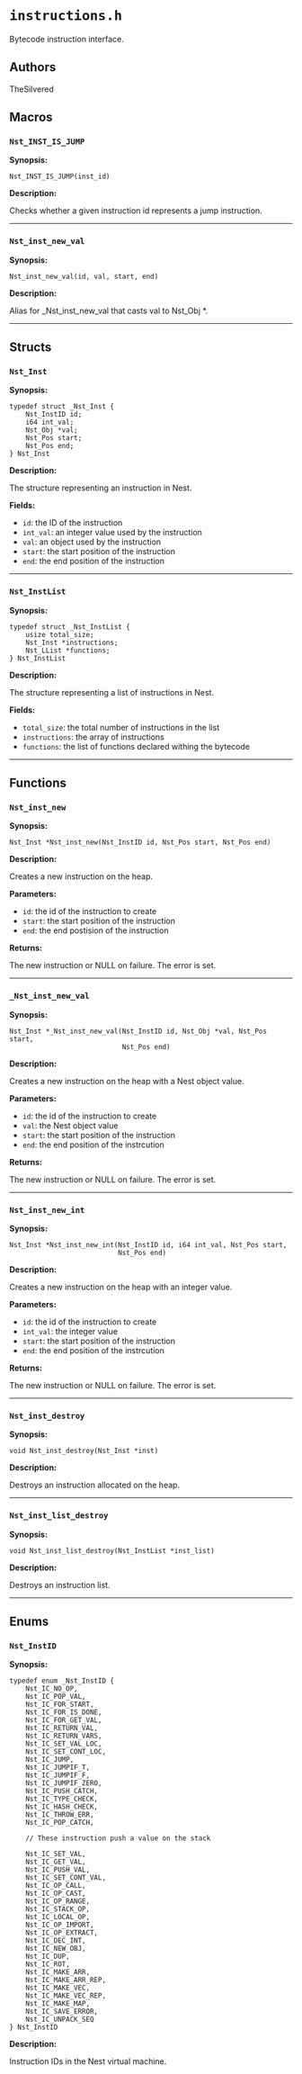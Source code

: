 # `instructions.h`

Bytecode instruction interface.

## Authors

TheSilvered

## Macros

### `Nst_INST_IS_JUMP`

**Synopsis:**

```better-c
Nst_INST_IS_JUMP(inst_id)
```

**Description:**

Checks whether a given instruction id represents a jump instruction.

---

### `Nst_inst_new_val`

**Synopsis:**

```better-c
Nst_inst_new_val(id, val, start, end)
```

**Description:**

Alias for _Nst_inst_new_val that casts val to Nst_Obj *.

---

## Structs

### `Nst_Inst`

**Synopsis:**

```better-c
typedef struct _Nst_Inst {
    Nst_InstID id;
    i64 int_val;
    Nst_Obj *val;
    Nst_Pos start;
    Nst_Pos end;
} Nst_Inst
```

**Description:**

The structure representing an instruction in Nest.

**Fields:**

- `id`: the ID of the instruction
- `int_val`: an integer value used by the instruction
- `val`: an object used by the instruction
- `start`: the start position of the instruction
- `end`: the end position of the instruction

---

### `Nst_InstList`

**Synopsis:**

```better-c
typedef struct _Nst_InstList {
    usize total_size;
    Nst_Inst *instructions;
    Nst_LList *functions;
} Nst_InstList
```

**Description:**

The structure representing a list of instructions in Nest.

**Fields:**

- `total_size`: the total number of instructions in the list
- `instructions`: the array of instructions
- `functions`: the list of functions declared withing the bytecode

---

## Functions

### `Nst_inst_new`

**Synopsis:**

```better-c
Nst_Inst *Nst_inst_new(Nst_InstID id, Nst_Pos start, Nst_Pos end)
```

**Description:**

Creates a new instruction on the heap.

**Parameters:**

- `id`: the id of the instruction to create
- `start`: the start position of the instruction
- `end`: the end postision of the instruction

**Returns:**

The new instruction or NULL on failure. The error is set.

---

### `_Nst_inst_new_val`

**Synopsis:**

```better-c
Nst_Inst *_Nst_inst_new_val(Nst_InstID id, Nst_Obj *val, Nst_Pos start,
                            Nst_Pos end)
```

**Description:**

Creates a new instruction on the heap with a Nest object value.

**Parameters:**

- `id`: the id of the instruction to create
- `val`: the Nest object value
- `start`: the start position of the instruction
- `end`: the end position of the instrcution

**Returns:**

The new instruction or NULL on failure. The error is set.

---

### `Nst_inst_new_int`

**Synopsis:**

```better-c
Nst_Inst *Nst_inst_new_int(Nst_InstID id, i64 int_val, Nst_Pos start,
                           Nst_Pos end)
```

**Description:**

Creates a new instruction on the heap with an integer value.

**Parameters:**

- `id`: the id of the instruction to create
- `int_val`: the integer value
- `start`: the start position of the instruction
- `end`: the end position of the instrcution

**Returns:**

The new instruction or NULL on failure. The error is set.

---

### `Nst_inst_destroy`

**Synopsis:**

```better-c
void Nst_inst_destroy(Nst_Inst *inst)
```

**Description:**

Destroys an instruction allocated on the heap.

---

### `Nst_inst_list_destroy`

**Synopsis:**

```better-c
void Nst_inst_list_destroy(Nst_InstList *inst_list)
```

**Description:**

Destroys an instruction list.

---

## Enums

### `Nst_InstID`

**Synopsis:**

```better-c
typedef enum _Nst_InstID {
    Nst_IC_NO_OP,
    Nst_IC_POP_VAL,
    Nst_IC_FOR_START,
    Nst_IC_FOR_IS_DONE,
    Nst_IC_FOR_GET_VAL,
    Nst_IC_RETURN_VAL,
    Nst_IC_RETURN_VARS,
    Nst_IC_SET_VAL_LOC,
    Nst_IC_SET_CONT_LOC,
    Nst_IC_JUMP,
    Nst_IC_JUMPIF_T,
    Nst_IC_JUMPIF_F,
    Nst_IC_JUMPIF_ZERO,
    Nst_IC_PUSH_CATCH,
    Nst_IC_TYPE_CHECK,
    Nst_IC_HASH_CHECK,
    Nst_IC_THROW_ERR,
    Nst_IC_POP_CATCH,

    // These instruction push a value on the stack

    Nst_IC_SET_VAL,
    Nst_IC_GET_VAL,
    Nst_IC_PUSH_VAL,
    Nst_IC_SET_CONT_VAL,
    Nst_IC_OP_CALL,
    Nst_IC_OP_CAST,
    Nst_IC_OP_RANGE,
    Nst_IC_STACK_OP,
    Nst_IC_LOCAL_OP,
    Nst_IC_OP_IMPORT,
    Nst_IC_OP_EXTRACT,
    Nst_IC_DEC_INT,
    Nst_IC_NEW_OBJ,
    Nst_IC_DUP,
    Nst_IC_ROT,
    Nst_IC_MAKE_ARR,
    Nst_IC_MAKE_ARR_REP,
    Nst_IC_MAKE_VEC,
    Nst_IC_MAKE_VEC_REP,
    Nst_IC_MAKE_MAP,
    Nst_IC_SAVE_ERROR,
    Nst_IC_UNPACK_SEQ
} Nst_InstID
```

**Description:**

Instruction IDs in the Nest virtual machine.

